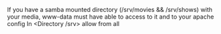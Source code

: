 If you have a samba mounted  directory (/srv/movies && /srv/shows) with your media, www-data must have able to access to it and to your apache config
In 
<Directory /srv>
    allow from all
</Directory>